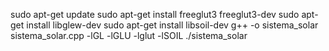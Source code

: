 sudo apt-get update
sudo apt-get install freeglut3 freeglut3-dev
sudo apt-get install libglew-dev
sudo apt-get install libsoil-dev
g++ -o sistema_solar sistema_solar.cpp -lGL -lGLU -lglut -lSOIL
./sistema_solar
